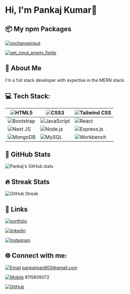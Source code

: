 # Hi, I'm Pankaj Kumar👋

## 📦 My npm Packages
[![onchangeinput](https://img.shields.io/badge/npm-onchangeinput-blue)](https://www.npmjs.com/package/onchangeinput)

[![get_input_empty_fields](https://img.shields.io/badge/npm-get__input__empty__fields-blue)](https://www.npmjs.com/package/get_input_empty_fields)


## 🚀 About Me
I'm a full stack developer with expertise in the MERN stack.


## 💻 Tech Stack:

| ![HTML5](https://img.shields.io/badge/html5-%23E34F26.svg?style=for-the-badge&logo=html5&logoColor=white) | ![CSS3](https://img.shields.io/badge/css3-%231572B6.svg?style=for-the-badge&logo=css3&logoColor=white) | ![Tailwind CSS](https://img.shields.io/badge/tailwindcss-%2338B2AC.svg?style=for-the-badge&logo=tailwind-css&logoColor=white) |
| --- | --- | --- |
| ![Bootstrap](https://img.shields.io/badge/bootstrap-%23563D7C.svg?style=for-the-badge&logo=bootstrap&logoColor=white) | ![JavaScript](https://img.shields.io/badge/javascript-%23323330.svg?style=for-the-badge&logo=javascript&logoColor=%23F7DF1E) | ![React](https://img.shields.io/badge/react-%2320232a.svg?style=for-the-badge&logo=react&logoColor=%2361DAFB) |
| ![Next JS](https://img.shields.io/badge/Next-black?style=for-the-badge&logo=next.js&logoColor=white) | ![Node.js](https://img.shields.io/badge/node.js-6DA55F?style=for-the-badge&logo=node.js&logoColor=white) | ![Express.js](https://img.shields.io/badge/express.js-%23404d59.svg?style=for-the-badge&logo=express&logoColor=%2361DAFB) |
| ![MongoDB](https://img.shields.io/badge/mongodb-%2347A248.svg?style=for-the-badge&logo=mongodb&logoColor=white) | ![MySQL](https://img.shields.io/badge/mysql-%2300f.svg?style=for-the-badge&logo=mysql&logoColor=white) | ![Workbench](https://img.shields.io/badge/mysql_workbench-%2300f.svg?style=for-the-badge&logo=mysql&logoColor=white) |



## 🌟 GitHub Stats
![Pankaj's GitHub stats](https://github-readme-stats.vercel.app/api?username=Pankajkumar34&show_icons=true&theme=radical)



## 🔥 Streak Stats
![GitHub Streak](https://github-readme-streak-stats.herokuapp.com/?user=Pankajkumar34&theme=dark)



## 🔗 Links
[![portfolio](https://img.shields.io/badge/my_portfolio-000?style=for-the-badge&logo=ko-fi&logoColor=white)](https://pankajportfolio22.vercel.app/)

[![linkedin](https://img.shields.io/badge/linkedin-0A66C2?style=for-the-badge&logo=linkedin&logoColor=white)](https://www.linkedin.com/in/pankaj-kushwaha-16171326a/)

[![Instagram](https://img.shields.io/badge/Instagram-833AB4?style=for-the-badge&logo=Instagram&logoColor=white)](https://www.linkedin.com/in/pankaj-kushwaha-16171326a/)

## 🌐 Connect with me:


[![Email](https://img.shields.io/badge/Email-D14836?style=for-the-badge&logo=gmail&logoColor=white)]( pankajman803@gmail.com)
 pankajman803@gmail.com

[![Mobile](https://img.shields.io/badge/Mobile-25D366?style=for-the-badge&logo=whatsapp&logoColor=white)](tel:+8115809072) 8115809072


[![GitHub](https://img.shields.io/badge/GitHub-181717?style=for-the-badge&logo=github&logoColor=white)](https://github.com/Pankajkumar34)


